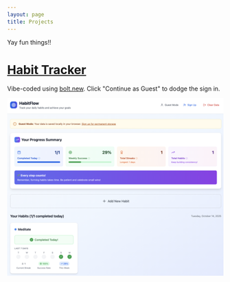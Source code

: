 ```yaml
---
layout: page
title: Projects
---
```


Yay fun things!!

# [Habit Tracker](https://daily-habit-tracker-9cjy.bolt.host/)

Vibe-coded using [bolt.new](bolt.new). Click "Continue as Guest" to dodge the sign in. 

![Habit Tracker](/assets/images/habit_tracker.png)